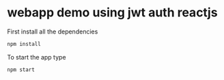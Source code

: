 # webapp demo using jwt auth reactjs

First install all the dependencies
```sh
npm install
```

To start the app type
```sh
npm start
```


